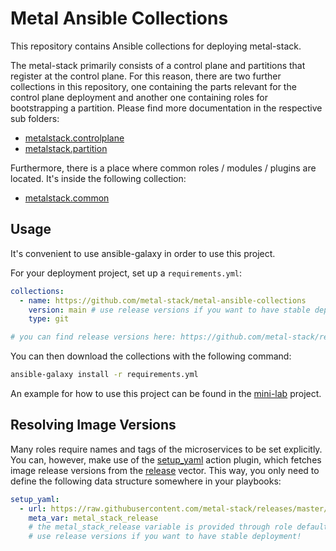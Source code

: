 # Metal Ansible Collections

This repository contains Ansible collections for deploying metal-stack.

The metal-stack primarily consists of a control plane and partitions that register at the control plane. For this reason, there are two further collections in this repository, one containing the parts relevant for the control plane deployment and another one containing roles for bootstrapping a partition. Please find more documentation in the respective sub folders:

- [metalstack.controlplane](controlplane)
- [metalstack.partition](partition)

Furthermore, there is a place where common roles / modules / plugins are located. It's inside the following collection:

- [metalstack.common](common)

## Usage

It's convenient to use ansible-galaxy in order to use this project.

For your deployment project, set up a `requirements.yml`:

```yaml
collections:
  - name: https://github.com/metal-stack/metal-ansible-collections
    version: main # use release versions if you want to have stable deployment!
    type: git

# you can find release versions here: https://github.com/metal-stack/releases
```

You can then download the collections with the following command:

```bash
ansible-galaxy install -r requirements.yml
```

An example for how to use this project can be found in the [mini-lab](https://github.com/metal-stack/mini-lab) project.

## Resolving Image Versions

Many roles require names and tags of the microservices to be set explicitly. You can, however, make use of the [setup_yaml](common/plugins/modules/setup_yaml.py) action plugin, which fetches image release versions from the [release](https://github.com/metal-stack/releases) vector. This way, you only need to define the following data structure somewhere in your playbooks:

```yaml
setup_yaml:
  - url: https://raw.githubusercontent.com/metal-stack/releases/master/release.yaml
    meta_var: metal_stack_release
    # the metal_stack_release variable is provided through role defaults of this project
    # use release versions if you want to have stable deployment!
```
